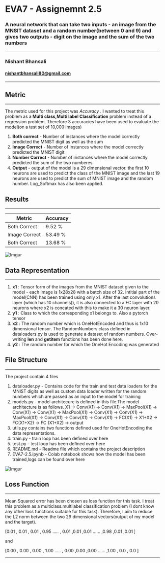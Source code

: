# EVA7 - Assignemnt 2.5
### A neural network that can take two inputs - an image from the MNSIT dataset and a random number(between 0 and 9) and gives two outputs - digit on the image and the sum of the two numbers
---
### Nishant Bhansali
#### nishantbhansali80@gmail.com
 ----
## Metric
********
The metric used for this project was  _Accuracy_ .
I wanted to treat this problem as a **Multi class,Multi label Classification** problem instead of a regression problem. Therefore 3 accuracies have been used to evaluate the model(on a test set of 10,000 images)
1. **Both correct** - Number of instances where the model correctly predicted the MNIST digit as well as the sum
2. **Image Correct** - Number of instances where the model correctly predicted the MNIST digit
3. **Number Correct** - Number of instances where the model correctly predicted the sum of the two numberes
4. **Output** - output of the model is a 29 dimensional vector. the first 10 neurons are used to predict the class of the MNIST image and the last 19 neurons are used to predict the sum of MNIST image and the random number. Log_Softmax has also been applied.

## Results
********
| Metric | Accuracy |
| ---- | :--- |
| Both Correct | 9.52 % |
| Image  Correct | 53.49 % |
| Both Correct | 13.68 % |

![Imgur](https://i.imgur.com/E8vH62r.png)

## Data Representation
********
1. **x1** : Tensor form of the images from the MNIST dataset given to the model - each image is 1x28x28 with a batch size of 32. Intitial part of the model(CNN) has been trained using only x1. After the last convolutions layer (which has 10 channels)), it is also connected to a FC layer with 20 neurons where x2 is concated with this to make it a 30 neuron layer.
2. **y1** : Class to which the corresponding x1 belongs to. Also a pytorch tensor 
3. **x2** : The random number which is OneHotEncoded and thus is 1x10 dimensional tensor. The RandomNumbers class defined in dataloaders.py is used to generate a dataset of random numbers. Over-writing __len__ and __getitem__ functions has been done here.
4. **y2** : The random number for which the OneHot Encoding was generated

## File Structure 
********
The project contain 4 files
1. dataloader.py - Contains code for the train and test data loaders  for the MNIST digits as well as  custom data loader written for the random numbers which are passed as an input to the model for training
2. models.py  - model architecure is defined in this file.The model architecture is as follows.
X1 -> Conv(X1) -> Conv(X1) -> MaxPool(X1) -> Conv(X1) -> Conv(X1) ->  MaxPool(X1) -> Conv(X1) -> Conv(X1) ->  MaxPool(X1) -> Conv(X1) -> Conv(X1) ->  Conv(X1) -> FC(X1) -> X1+X2 -> FC(X1+X2) -> FC (X1+X2) -> output
3. utils.py contains two functions defined used for OneHotEncoding the data representations.
4. train.py - train loop has been defined over here
5. test.py - test loop has been defined over here
6. README.md - Readme file which contains the project description
7. EVA7-2.5.ipynb - Colab notebook shows how the model has been trained,logs can be found over here

![Imgur](https://imgur.com/LhuBsWB.png)

## Loss Function
********
Mean Squared error has been chosen as loss function for this task. I treat this problem as a multiclass.multilabel classification problem (I dont know any other loss functions suitable for this task). Therefore, I aim to reduce the L2 norm between the two 29 dimensional vectors(output of my model and the target).

[0.01 , 0.01 , 0.01 , 0.95 ..... , 0.01 ,0.01 ,0.01 ...... ,0.98 ,0.01 ,0.01 ] 

and

[0.00 , 0.00 , 0.00 , 1.00 ..... , 0.00 ,0.00 ,0.00 ...... ,1.00 , 0.0 , 0.0 ]

----

